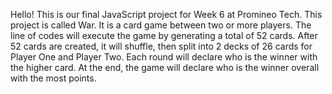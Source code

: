 Hello! This is our final JavaScript project for Week 6 at Promineo Tech. 
This project is called War.
It is a card game between two or more players.
The line of codes will execute the game by generating a total of 52 cards.
After 52 cards are created, it will shuffle, then split into 2 decks of 26 cards for Player One and Player Two.
Each round will declare who is the winner with the higher card.
At the end, the game will declare who is the winner overall with the most points.
